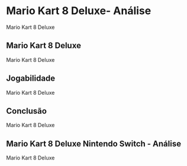 ---
---

# Mario Kart 8 Deluxe- Análise

Mario Kart 8 Deluxe

## Mario Kart 8 Deluxe

Mario Kart 8 Deluxe

## Jogabilidade

Mario Kart 8 Deluxe

## Conclusão

Mario Kart 8 Deluxe

## Mario Kart 8 Deluxe Nintendo Switch - Análise

Mario Kart 8 Deluxe
